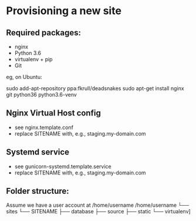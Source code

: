 Provisioning a new site
=======================
## Required packages:

* nginx
* Python 3.6
* virtualenv + pip
* Git

eg, on Ubuntu:

sudo add-apt-repository ppa:fkrull/deadsnakes
sudo apt-get install nginx git python36 python3.6-venv

## Nginx Virtual Host config
* see nginx.template.conf
* replace SITENAME with, e.g., staging.my-domain.com

## Systemd service
* see gunicorn-systemd.template.service
* replace SITENAME with, e.g., staging.my-domain.com

## Folder structure:
Assume we have a user account at /home/username
/home/username
└── sites
└── SITENAME
├── database
├── source
├── static
└── virtualenv]


















